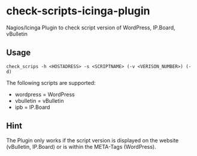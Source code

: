 check-scripts-icinga-plugin
===========================

Nagios/Icinga Plugin to check script version of WordPress, IP.Board, vBulletin

Usage
-----
```check_scrips -h <HOSTADRESS> -s <SCRIPTNAME> (-v <VERISON_NUMBER>) (-d)```

The following scripts are supported:
+ wordpress = WordPress
+ vbulletin = vBulletin
+ ipb = IP.Board

Hint
----
The Plugin only works if the script version is displayed on the website (vBulletin, IP.Board) or is within the META-Tags (WordPress).